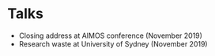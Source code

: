 # Talks

* Closing address at AIMOS conference (November 2019)
* Research waste at University of Sydney (November 2019)
